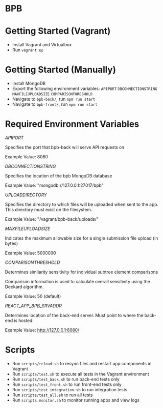 # BPB

# Getting Started (Vagrant)
* Install Vagrant and Virtualbox
* Run `vagrant up`

# Getting Started (Manually)
* Install MongoDB
* Export the following environment variables: 
`APIPORT`
`DBCONNECTIONSTRING`
`MAXFILEUPLOADSIZE`
`COMPARISONTHRESHOLD`
* Navigate to `bpb-back/`, run `npm run start`
* Navigate to `bpb-front/`, run `npm run start`

# Required Environment Variables
*APIPORT*

Specifies the port that bpb-back will serve API requests on

Example Value: 8080

*DBCONNECTIONSTRING*

Specifies the location of the bpb MongoDB database

Example Value: "mongodb://127.0.0.1:27017/bpb"

*UPLOADDIRECTORY*

Specifies the directory to which files will be uploaded when sent to the app.
This directory must exist on the filesystem.

Example Value: "/vagrant/bpb-back/uploads/"

*MAXFILEUPLOADSIZE*

Indicates the maximum allowable size for a single submission file upload (in bytes)

Example Value: 5000000

*COMPARISONTHRESHOLD*

Determines similarity sensitivity for individual subtree element comparisons

Comparison information is used to calculate overall sensitivity using the Deckard algorithm.

Example Value: 50 (default)

*REACT_APP_BPB_SRVADDR*

Determines location of the back-end server. Must point to where the back-end is hosted.

Example Value: http://127.0.0.1:8080/

# Scripts
* Run `scripts/reload.sh` to resync files and restart app components in Vagrant
* Run `scripts/test.sh` to execute all tests in the Vagrant environment
* Run `scripts/test_back.sh` to run back-end tests only
* Run `scripts/test_front.sh` to run front-end tests only
* Run `scripts/test_integration.sh` to run integration tests
* Run `scripts/test_all.sh` to run all tests
* Run `scripts.monitor.sh` to monitor running apps and view logs